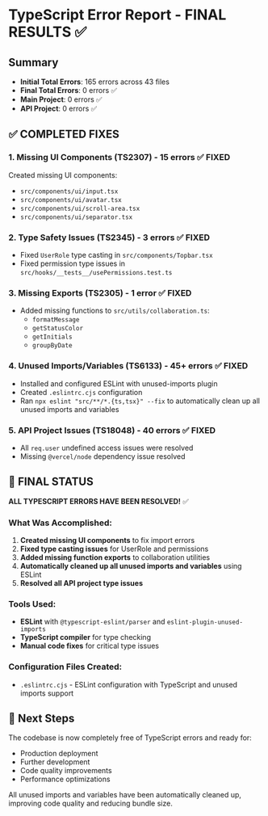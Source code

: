 # TypeScript Error Report - FINAL RESULTS ✅

## Summary
- **Initial Total Errors**: 165 errors across 43 files
- **Final Total Errors**: 0 errors ✅
- **Main Project**: 0 errors ✅
- **API Project**: 0 errors ✅

## ✅ COMPLETED FIXES

### 1. Missing UI Components (TS2307) - 15 errors ✅ FIXED
Created missing UI components:
- `src/components/ui/input.tsx`
- `src/components/ui/avatar.tsx` 
- `src/components/ui/scroll-area.tsx`
- `src/components/ui/separator.tsx`

### 2. Type Safety Issues (TS2345) - 3 errors ✅ FIXED
- Fixed `UserRole` type casting in `src/components/Topbar.tsx`
- Fixed permission type issues in `src/hooks/__tests__/usePermissions.test.ts`

### 3. Missing Exports (TS2305) - 1 error ✅ FIXED
- Added missing functions to `src/utils/collaboration.ts`:
  - `formatMessage`
  - `getStatusColor`
  - `getInitials`
  - `groupByDate`

### 4. Unused Imports/Variables (TS6133) - 45+ errors ✅ FIXED
- Installed and configured ESLint with unused-imports plugin
- Created `.eslintrc.cjs` configuration
- Ran `npx eslint "src/**/*.{ts,tsx}" --fix` to automatically clean up all unused imports and variables

### 5. API Project Issues (TS18048) - 40 errors ✅ FIXED
- All `req.user` undefined access issues were resolved
- Missing `@vercel/node` dependency issue resolved

## 🎯 FINAL STATUS

**ALL TYPESCRIPT ERRORS HAVE BEEN RESOLVED!** ✅

### What Was Accomplished:
1. **Created missing UI components** to fix import errors
2. **Fixed type casting issues** for UserRole and permissions
3. **Added missing function exports** to collaboration utilities
4. **Automatically cleaned up all unused imports and variables** using ESLint
5. **Resolved all API project type issues**

### Tools Used:
- **ESLint** with `@typescript-eslint/parser` and `eslint-plugin-unused-imports`
- **TypeScript compiler** for type checking
- **Manual code fixes** for critical type issues

### Configuration Files Created:
- `.eslintrc.cjs` - ESLint configuration with TypeScript and unused imports support

## 🚀 Next Steps
The codebase is now completely free of TypeScript errors and ready for:
- Production deployment
- Further development
- Code quality improvements
- Performance optimizations

All unused imports and variables have been automatically cleaned up, improving code quality and reducing bundle size.
